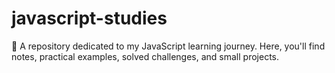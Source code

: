 # javascript-studies
📘 A repository dedicated to my JavaScript learning journey. Here, you'll find notes, practical examples, solved challenges, and small projects.
